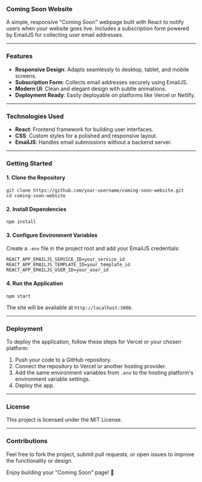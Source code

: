 ### **Coming Soon Website**

A simple, responsive "Coming Soon" webpage built with React to notify users when your website goes live. Includes a subscription form powered by EmailJS for collecting user email addresses.

---

### **Features**

- **Responsive Design**: Adapts seamlessly to desktop, tablet, and mobile screens.
- **Subscription Form**: Collects email addresses securely using EmailJS.
- **Modern UI**: Clean and elegant design with subtle animations.
- **Deployment Ready**: Easily deployable on platforms like Vercel or Netlify.

---

### **Technologies Used**

- **React**: Frontend framework for building user interfaces.
- **CSS**: Custom styles for a polished and responsive layout.
- **EmailJS**: Handles email submissions without a backend server.

---

### **Getting Started**

#### **1\. Clone the Repository**

```
git clone https://github.com/your-username/coming-soon-website.git
cd coming-soon-website

```

#### **2\. Install Dependencies**

```
npm install

```

#### **3\. Configure Environment Variables**

Create a `.env` file in the project root and add your EmailJS credentials:

```
REACT_APP_EMAILJS_SERVICE_ID=your_service_id
REACT_APP_EMAILJS_TEMPLATE_ID=your_template_id
REACT_APP_EMAILJS_USER_ID=your_user_id

```

#### **4\. Run the Application**

```
npm start

```

The site will be available at `http://localhost:3000`.

---

### **Deployment**

To deploy the application, follow these steps for Vercel or your chosen platform:

1.  Push your code to a GitHub repository.
2.  Connect the repository to Vercel or another hosting provider.
3.  Add the same environment variables from `.env` to the hosting platform's environment variable settings.
4.  Deploy the app.

---

### **License**

This project is licensed under the MIT License.

---

### **Contributions**

Feel free to fork the project, submit pull requests, or open issues to improve the functionality or design.

Enjoy building your "Coming Soon" page! 🚀
